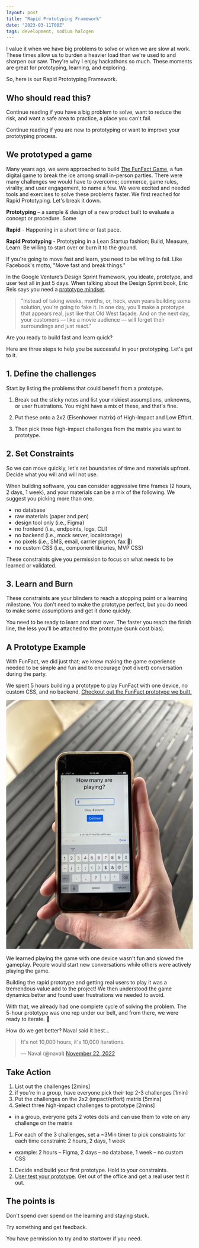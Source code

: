 ```yaml
---
layout: post
title: "Rapid Prototyping Framework"
date: "2023-03-11T08Z"
tags: development, sodium halogen
---
```


I value it when we have big problems to solve or when we are slow at work. These times allow us to burden a heavier load than we're used to and sharpen our saw. They're why I enjoy hackathons so much. These moments are great for prototyping, learning, and exploring.

So, here is our Rapid Prototyping Framework.

## Who should read this?

Continue reading if you have a big problem to solve, want to reduce the risk, and want a safe area to practice, a place you can't fail.

Continue reading if you are new to prototyping or want to improve your prototyping process.

## We prototyped a game

Many years ago, we were approached to build [The FunFact Game](https://apps.apple.com/us/app/fun-fact-best-party-game-app/id1525612753), a fun digital game to break the ice among small in-person parties. There were many challenges we would have to overcome; commerce, game rules, virality, and user engagement, to name a few. We were excited and needed tools and exercises to solve these problems faster. We first reached for Rapid Prototyping. Let's break it down.

**Prototyping** – a sample & design of a new product built to evaluate a concept or procedure. Some

**Rapid** - Happening in a short time or fast pace.

**Rapid Prototyping** - Prototyping in a Lean Startup fashion; Build, Measure, Learn. Be willing to start over or burn it to the ground.

If you're going to move fast and learn, you need to be willing to fail. Like Facebook's motto, "Move fast and break things."

In the Google Venture’s Design Sprint framework, you ideate, prototype, and user test all in just 5 days. When talking about the Design Sprint book, Eric Reis says you need a [prototype mindset](https://www.linkedin.com/pulse/prototype-mindset-eric-ries/).

> "Instead of taking weeks, months, or, heck, even years building some solution, you’re going to fake it. In one day, you’ll make a prototype that appears real, just like that Old West façade. And on the next day, your customers — like a movie audience — will forget their surroundings and just react."

Are you ready to build fast and learn quick?

Here are three steps to help you be successful in your prototyping. Let's get to it.

## 1. Define the challenges

Start by listing the problems that could benefit from a prototype.

1. Break out the sticky notes and list your riskiest assumptions, unknowns, or user frustrations. You might have a mix of these, and that's fine.

2. Put these onto a 2x2 (Eisenhower matrix) of High-Impact and Low Effort.

3. Then pick three high-impact challenges from the matrix you want to prototype.

## 2. Set Constraints

So we can move quickly, let's set boundaries of time and materials upfront. Decide what you will and will not use. 

When building software, you can consider aggressive time frames (2 hours, 2 days, 1 week), and your materials can be a mix of the following. We suggest you picking more than one.

- no database
- raw materials (paper and pen)
- design tool only (i.e., Figma)
- no frontend (i.e., endpoints, logs, CLI)
- no backend (i.e., mock server, localstorage)
- no pixels (i.e., SMS, email, carrier pigeon, fax 🫢)
- no custom CSS (i.e., component libraries, MVP CSS)

These constraints give you permission to focus on what needs to be learned or validated.

## 3. Learn and Burn

These constraints are your blinders to reach a stopping point or a learning milestone. You don't need to make the prototype perfect, but you do need to make some assumptions and get it done quickly. 

You need to be ready to learn and start over. The faster you reach the finish line, the less you'll be attached to the prototype (sunk cost bias).

## A Prototype Example

With FunFact, we did just that; we knew making the game experience needed to be simple and fun and to encourage (not divert) conversation during the party.

We spent 5 hours building a prototype to play FunFact with one device, no custom CSS, and no backend. [Checkout out the FunFact prototype we built.](https://sh-lab-ff-4ce15b.netlify.app/)

![rapid prototype](./funfact-prototype.jpeg)

We learned playing the game with one device wasn't fun and slowed the gameplay. People would start new conversations while others were actively playing the game.

Building the rapid prototype and getting real users to play it was a tremendous value add to the project! We then understood the game dynamics better and found user frustrations we needed to avoid.

With that, we already had one complete cycle of solving the problem. The 5-hour prototype was one rep under our belt, and from there, we were ready to iterate. 💪

How do we get better? Naval said it best...

<blockquote class= "twitter-tweet"><p lang= "en" dir= "ltr"> It's not 10,000 hours, it's 10,000 iterations.</p>&mdash; Naval (@naval) <a href="https://twitter.com/naval/status/1594923336043069441?ref_src=twsrc%5Etfw">November 22, 2022</a></blockquote> <script async src="https://platform.twitter.com/widgets.js" charset="utf-8"></script>

## Take Action

1. List out the challenges [2mins]
1. if you're in a group, have everyone pick their top 2-3 challenges [1min]
1. Put the challenges on the 2x2 (impact/effort) matrix [5mins]
1. Select three high-impact challenges to prototype [2mins]

- in a group, everyone gets 2 votes dots and can use them to vote on any challenge on the matrix

1. For each of the 3 challenges, set a ~3Min timer to pick constraints for each time constraint: 2 hours, 2 days, 1 week

- example: 2 hours – Figma, 2 days – no database, 1 week – no custom CSS

1. Decide and build your first prototype. Hold to your constraints.
1. [User test your prototype](https://www.sodiumhalogen.com/insights/user-testing-manifesto). Get out of the office and get a real user test it out.

## The points is

Don't spend over spend on the learning and staying stuck.

Try something and get feedback.

You have permission to try and to startover if you need.

